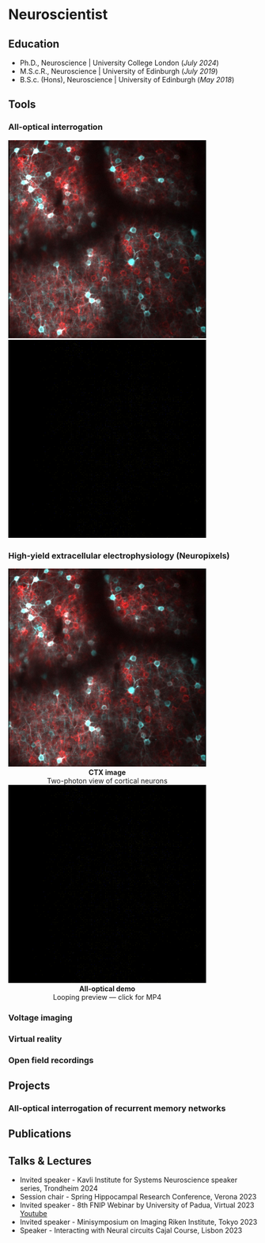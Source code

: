 # Neuroscientist 

## Education
- Ph.D., Neuroscience | University College London (_July 2024_)								       		
- M.S.c.R., Neuroscience | University of Edinburgh (_July 2019_)	 			        		
- B.S.c. (Hons), Neuroscience | University of Edinburgh (_May 2018_)

## Tools
### All-optical interrogation

<p>
  <img src="assets/CTX.jpg" alt="Cortex" width="400" height="400">
  &nbsp;&nbsp;&nbsp;
  <img src="assets/ao.gif" alt="AO (looping)" width="400" height="400">
</p>

### High-yield extracellular electrophysiology (Neuropixels)


<p>
  <span style="display:inline-block; width:400px; text-align:center; margin-right:20px;">
    <img src="assets/CTX.jpg" alt="Cortex" width="400" height="400"><br>
    <strong>CTX image</strong><br>
    Two-photon view of cortical neurons
  </span>

  <span style="display:inline-block; width:400px; text-align:center;">
    <a href="assets/ao.mp4">
      <img src="assets/ao.gif" alt="AO (looping)" width="400" height="400">
    </a><br>
    <strong>All-optical demo</strong><br>
    Looping preview — click for MP4
  </span>
</p>

### Voltage imaging  

### Virtual reality 

### Open field recordings 

## Projects 


### All-optical interrogation of recurrent memory networks 

## Publications 

## Talks & Lectures
- Invited speaker - Kavli Institute for Systems Neuroscience speaker series, Trondheim 2024
- Session chair - Spring Hippocampal Research Conference, Verona 2023
- Invited speaker  - 8th FNIP Webinar by University of Padua, Virtual 2023 [Youtube](https://www.youtube.com/watch?v=FCxVaeMQ9bs&ab_channel=FNIP)
- Invited speaker - Minisymposium on Imaging Riken Institute, Tokyo 2023
- Speaker - Interacting with Neural circuits Cajal Course, Lisbon 2023

